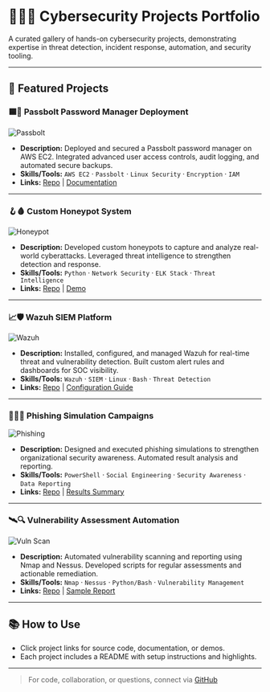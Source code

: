 # 🧑‍💻✨ Cybersecurity Projects Portfolio

A curated gallery of hands-on cybersecurity projects, demonstrating expertise in threat detection, incident response, automation, and security tooling.

---

## 🚩 Featured Projects

### 🟦💠 Passbolt Password Manager Deployment
![Passbolt](https://img.shields.io/badge/Passbolt-Password%20Manager-3498db?logo=passbolt&logoColor=white)
- **Description:** Deployed and secured a Passbolt password manager on AWS EC2. Integrated advanced user access controls, audit logging, and automated secure backups.
- **Skills/Tools:** `AWS EC2` · `Passbolt` · `Linux Security` · `Encryption` · `IAM`
- **Links:** [Repo](#) | [Documentation](#)
<!-- Optionally add a screenshot here:
![Passbolt Screenshot](path/to/screenshot.png)
-->

---

### 🪝🩸 Custom Honeypot System
![Honeypot](https://img.shields.io/badge/Honeypot-Network%20Trap-8e44ad?logo=honeypot&logoColor=white)
- **Description:** Developed custom honeypots to capture and analyze real-world cyberattacks. Leveraged threat intelligence to strengthen detection and response.
- **Skills/Tools:** `Python` · `Network Security` · `ELK Stack` · `Threat Intelligence`
- **Links:** [Repo](#) | [Demo](#)

---

### 📈🛡️ Wazuh SIEM Platform
![Wazuh](https://img.shields.io/badge/Wazuh-SIEM%20Platform-27ae60?logo=wazuh&logoColor=white)
- **Description:** Installed, configured, and managed Wazuh for real-time threat and vulnerability detection. Built custom alert rules and dashboards for SOC visibility.
- **Skills/Tools:** `Wazuh` · `SIEM` · `Linux` · `Bash` · `Threat Detection`
- **Links:** [Repo](#) | [Configuration Guide](#)

---

### 🎣🧑‍🎓 Phishing Simulation Campaigns
![Phishing](https://img.shields.io/badge/Phishing-Awareness%20Training-e67e22?logo=gmail&logoColor=white)
- **Description:** Designed and executed phishing simulations to strengthen organizational security awareness. Automated result analysis and reporting.
- **Skills/Tools:** `PowerShell` · `Social Engineering` · `Security Awareness` · `Data Reporting`
- **Links:** [Repo](#) | [Results Summary](#)

---

### 🛰️🔍 Vulnerability Assessment Automation
![Vuln Scan](https://img.shields.io/badge/Vulnerability%20Scan-Automation-f1c40f?logo=nessus&logoColor=white)
- **Description:** Automated vulnerability scanning and reporting using Nmap and Nessus. Developed scripts for regular assessments and actionable remediation.
- **Skills/Tools:** `Nmap` · `Nessus` · `Python/Bash` · `Vulnerability Management`
- **Links:** [Repo](#) | [Sample Report](#)

---

## 📚 How to Use

- Click project links for source code, documentation, or demos.
- Each project includes a README with setup instructions and highlights.

---

> For code, collaboration, or questions, connect via [GitHub](https://github.com/Jcyber-protect)
